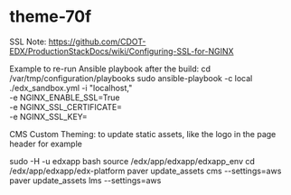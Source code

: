 # theme-70f


SSL Note:
  https://github.com/CDOT-EDX/ProductionStackDocs/wiki/Configuring-SSL-for-NGINX


Example to re-run Ansible playbook after the build:
cd /var/tmp/configuration/playbooks
    sudo ansible-playbook -c local ./edx_sandbox.yml -i "localhost," \
        -e NGINX_ENABLE_SSL=True \
        -e NGINX_SSL_CERTIFICATE=<path> \
        -e NGINX_SSL_KEY=<path>


CMS Custom Theming: to update static assets, like the logo in the page header for example

  sudo -H -u edxapp bash
  source /edx/app/edxapp/edxapp_env
  cd /edx/app/edxapp/edx-platform
  paver update_assets cms --settings=aws
  paver update_assets lms --settings=aws
